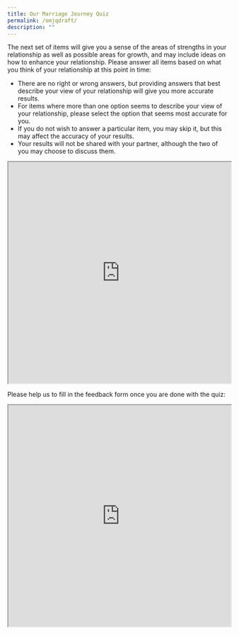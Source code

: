 ```yaml
---
title: Our Marriage Journey Quiz
permalink: /omjqdraft/
description: ""
---
```

The next set of items will give you a sense of the areas of strengths in your relationship as well as possible areas for growth, and may include ideas on how to enhance your relationship.
Please answer all items based on what you think of your relationship at this point in time: 
- There are no right or wrong answers, but providing answers that best describe your view of your relationship will give you more accurate results. 
- For items where more than one option seems to describe your view of your relationship, please select the option that seems most accurate for you.
-  If you do not wish to answer a particular item, you may skip it, but this may affect the accuracy of your results. 
- Your results will not be shared with your partner, although the two of you may choose to discuss them.

<!-- /\* Font Definitions \*/ @font-face {font-family:"Cambria Math"; panose-1:2 4 5 3 5 4 6 3 2 4;} @font-face {font-family:Calibri; panose-1:2 15 5 2 2 2 4 3 2 4;} @font-face {font-family:"Segoe UI"; panose-1:2 11 5 2 4 2 4 2 2 3;} /\* Style Definitions \*/ p.MsoNormal, li.MsoNormal, div.MsoNormal {margin-top:0cm; margin-right:0cm; margin-bottom:8.0pt; margin-left:0cm; line-height:107%; font-size:11.0pt; font-family:"Calibri",sans-serif;} .MsoChpDefault {font-family:"Calibri",sans-serif;} .MsoPapDefault {margin-bottom:8.0pt; line-height:107%;} /\* Page Definitions \*/ @page WordSection1 {size:612.0pt 792.0pt; margin:72.0pt 72.0pt 72.0pt 72.0pt;} div.WordSection1 {page:WordSection1;} -->

<iframe style="width:100%;height:500px" src="https://www.checkfirst.gov.sg/c/014c7c7d-9904-4a64-87c8-c43005651a33"></iframe>

Please help us to fill in the feedback form once you are done with the quiz:
	
<iframe style="width: 100%; height: 500px" src="https://form.gov.sg/6461a79021c6ea00125d0410" id="iframe"></iframe><p></p>